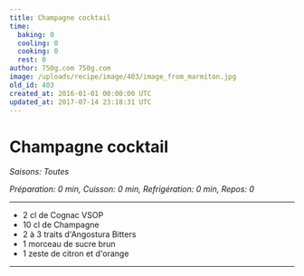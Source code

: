 ```yaml
---
title: Champagne cocktail
time:
  baking: 0
  cooling: 0
  cooking: 0
  rest: 0
author: 750g.com 750g.com
image: /uploads/recipe/image/403/image_from_marmiton.jpg
old_id: 403
created_at: 2016-01-01 00:00:00 UTC
updated_at: 2017-07-14 23:18:31 UTC
---
```


# Champagne cocktail



*Saisons: Toutes*

*Préparation: 0 min, Cuisson: 0 min, Refrigération: 0 min, Repos: 0*

---

- 2 cl de Cognac VSOP
- 10 cl de Champagne
- 2 à 3 traits d'Angostura Bitters
- 1 morceau de sucre brun
- 1 zeste de citron et d'orange

---


